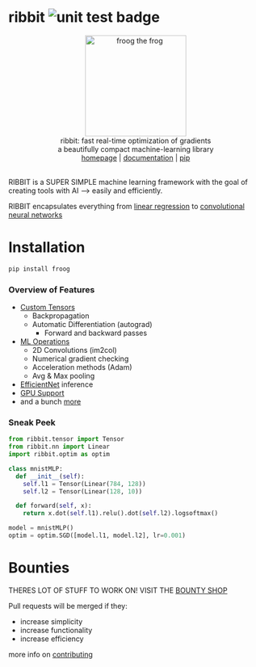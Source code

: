 # ribbit <img src="https://github.com/kevbuh/ribbit/actions/workflows/test.yml/badge.svg" alt="unit test badge" >
<div align="center" >
  <img src="https://raw.githubusercontent.com/kevbuh/ribbit/main/assets/froog.png" alt="froog the frog" height="200">
  <br/>
  ribbit: fast real-time optimization of gradients 
  <br/>
  a beautifully compact machine-learning library
  <br/>
  <a href="https://github.com/kevbuh/ribbit">homepage</a> | <a href="https://github.com/kevbuh/ribbit/tree/main/docs">documentation</a> | <a href="https://pypi.org/project/froog/">pip</a>
  <br/>
  <br/>
</div>

RIBBIT is a SUPER SIMPLE machine learning framework with the goal of creating tools with AI --> easily and efficiently.

RIBBIT encapsulates everything from <a href="https://github.com/kevbuh/ribbit/blob/main/models/linear_regression.py">linear regression</a> to <a href="https://github.com/kevbuh/ribbit/blob/main/models/efficientnet.py">convolutional neural networks </a>

# Installation
```bash
pip install froog
```

### Overview of Features
- <a href="https://github.com/kevbuh/ribbit/blob/main/ribbit/tensor.py">Custom Tensors</a> 
  - Backpropagation
  - Automatic Differentiation (autograd)
      - Forward and backward passes
- <a href="https://github.com/kevbuh/ribbit/blob/main/ribbit/ops.py">ML Operations</a> 
  - 2D Convolutions (im2col)
  - Numerical gradient checking
  - Acceleration methods (Adam)
  - Avg & Max pooling
- <a href="https://github.com/kevbuh/ribbit/blob/main/models/efficientnet.py">EfficientNet</a> inference
- <a href="https://github.com/kevbuh/ribbit/blob/main/ribbit/ops_gpu.py">GPU Support</a> 
- and a bunch <a href="https://github.com/kevbuh/ribbit/tree/main/ribbit">more</a> 

### Sneak Peek
```python
from ribbit.tensor import Tensor
from ribbit.nn import Linear
import ribbit.optim as optim

class mnistMLP:
  def __init__(self):
    self.l1 = Tensor(Linear(784, 128))
    self.l2 = Tensor(Linear(128, 10))

  def forward(self, x):
    return x.dot(self.l1).relu().dot(self.l2).logsoftmax()

model = mnistMLP()
optim = optim.SGD([model.l1, model.l2], lr=0.001)
```

# Bounties
THERES LOT OF STUFF TO WORK ON! VISIT THE <a href="https://github.com/kevbuh/ribbit/blob/main/docs/bounties.md">BOUNTY SHOP</a>

Pull requests will be merged if they:
* increase simplicity
* increase functionality
* increase efficiency

more info on <a href="https://github.com/kevbuh/ribbit/blob/main/docs/contributing.md">contributing</a>